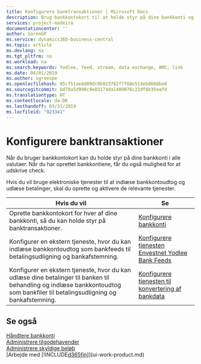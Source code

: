 ```yaml
---
title: Konfigurere banktransaktioner | Microsoft Docs
description: Brug bankkontokort til at holde styr på dine bankkonti og konfigurere bankfeeds, f.eks. Yodlee, til at udveksle data.
services: project-madeira
documentationcenter: ''
author: SorenGP
ms.service: dynamics365-business-central
ms.topic: article
ms.devlang: na
ms.tgt_pltfrm: na
ms.workload: na
ms.search.keywords: Yodlee, feed, stream, data exchange, AMC, link
ms.date: 04/01/2019
ms.author: sgroespe
ms.openlocfilehash: 05cf51ae4d09dc0b023782f7f68e514eb8668be8
ms.sourcegitcommit: bd78a5d990c9e83174da1409076c22df8b35eafd
ms.translationtype: HT
ms.contentlocale: da-DK
ms.lasthandoff: 03/31/2019
ms.locfileid: "923341"
---
```

# <a name="setting-up-banking"></a>Konfigurere banktransaktioner
Når du bruger bankkontokort kan du holde styr på dine bankkonti i alle valutaer. Når du har oprettet bankkontiene, får du også mulighed for at udskrive check.

Hvis du vil bruge elektroniske tjenester til at indlæse bankkontoudtog og udlæse betalinger, skal du oprette og aktivere de relevante tjenester.

| Hvis du vil | Se |
| --- | --- |
| Oprette bankkontokort for hver af dine bankkonti, så du kan holde styr på banktransaktioner. |[Konfigurere bankkonti](bank-how-setup-bank-accounts.md) |
| Konfigurer en ekstern tjeneste, hvor du kan indlæse bankkontoudtog som bankfeeds til betalingsudligning og bankafstemning. |[Konfigurere tjenesten Envestnet Yodlee Bank Feeds](bank-how-setup-bank-statement-service.md) |
| Konfigurer en ekstern tjeneste, hvor du kan udlæse dine betalinger til banken til behandling og indlæse bankkontoudtog som bankfiler til betalingsudligning og bankafstemning. |[Konfigurere tjenesten til konvertering af bankdata](bank-how-setup-bank-data-conversion-service.md) |

## <a name="see-also"></a>Se også
[Håndtere bankkonti](bank-manage-bank-accounts.md)  
[Administrere tilgodehavender](receivables-manage-receivables.md)  
[Administrere skyldige beløb](payables-manage-payables.md)  
[Arbejde med [!INCLUDE[d365fin](includes/d365fin_md.md)]](ui-work-product.md)
